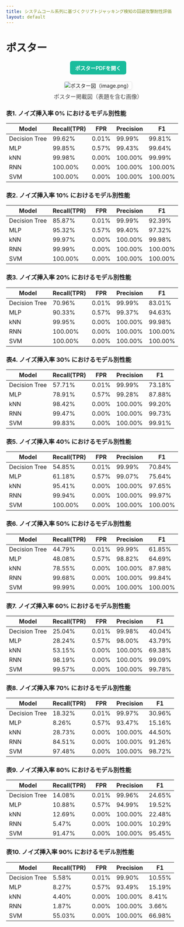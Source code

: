 ```yaml
---
title: システムコール系列に基づくクリプトジャッキング検知の回避攻撃耐性評価
layout: default
---
```


# ポスター

<p align="center">
  <a href="{{ '/assets/CSS_poster.pdf' | relative_url }}" class="btn">ポスターPDFを開く</a>
</p>

<style>
.btn{
  display:inline-block; padding:.6em 1.0em; border-radius:6px;
  background:#1abc9c; color:#fff; text-decoration:none; font-weight:600;
}
.btn:hover{ opacity:.9; }
.fig {
  margin: 1.2rem auto;
  text-align: center;
  max-width: 1100px;
}
.fig img {
  max-width:100%;
  height:auto;
  border:1px solid #e6e6e6;
  box-shadow: 0 2px 6px rgba(0,0,0,0.06);
  border-radius:4px;
}
.caption { font-size:0.95rem; color:#444; margin-top:.4rem; }
</style>

<div class="fig">
  <img src="{{ '/assets/image.png' | relative_url }}" alt="ポスター図（image.png）">
  <div class="caption">ポスター掲載図（表題を含む画像）</div>
</div>


### 表1. ノイズ挿入率 0% におけるモデル別性能

| Model          | Recall(TPR) | FPR   | Precision | F1     |
|----------------|-------------|-------|-----------|--------|
| Decision Tree  | 99.62%      | 0.01% | 99.99%    | 99.81% |
| MLP            | 99.85%      | 0.57% | 99.43%    | 99.64% |
| kNN            | 99.98%      | 0.00% | 100.00%   | 99.99% |
| RNN            | 100.00%     | 0.00% | 100.00%   | 100.00%|
| SVM            | 100.00%     | 0.00% | 100.00%   | 100.00%|

### 表2. ノイズ挿入率 10% におけるモデル別性能

| Model          | Recall(TPR) | FPR   | Precision | F1     |
|----------------|-------------|-------|-----------|--------|
| Decision Tree  | 85.87%      | 0.01% | 99.99%    | 92.39% |
| MLP            | 95.32%      | 0.57% | 99.40%    | 97.32% |
| kNN            | 99.97%      | 0.00% | 100.00%   | 99.98% |
| RNN            | 99.99%      | 0.00% | 100.00%   | 100.00%|
| SVM            | 100.00%     | 0.00% | 100.00%   | 100.00%|

### 表3. ノイズ挿入率 20% におけるモデル別性能

| Model          | Recall(TPR) | FPR   | Precision | F1     |
|----------------|-------------|-------|-----------|--------|
| Decision Tree  | 70.96%      | 0.01% | 99.99%    | 83.01% |
| MLP            | 90.33%      | 0.57% | 99.37%    | 94.63% |
| kNN            | 99.95%      | 0.00% | 100.00%   | 99.98% |
| RNN            | 100.00%     | 0.00% | 100.00%   | 100.00%|
| SVM            | 100.00%     | 0.00% | 100.00%   | 100.00%|

### 表4. ノイズ挿入率 30% におけるモデル別性能

| Model          | Recall(TPR) | FPR   | Precision | F1     |
|----------------|-------------|-------|-----------|--------|
| Decision Tree  | 57.71%      | 0.01% | 99.99%    | 73.18% |
| MLP            | 78.91%      | 0.57% | 99.28%    | 87.88% |
| kNN            | 98.42%      | 0.00% | 100.00%   | 99.20% |
| RNN            | 99.47%      | 0.00% | 100.00%   | 99.73% |
| SVM            | 99.83%      | 0.00% | 100.00%   | 99.91% |

### 表5. ノイズ挿入率 40% におけるモデル別性能

| Model          | Recall(TPR) | FPR   | Precision | F1     |
|----------------|-------------|-------|-----------|--------|
| Decision Tree  | 54.85%      | 0.01% | 99.99%    | 70.84% |
| MLP            | 61.18%      | 0.57% | 99.07%    | 75.64% |
| kNN            | 95.41%      | 0.00% | 100.00%   | 97.65% |
| RNN            | 99.94%      | 0.00% | 100.00%   | 99.97% |
| SVM            | 100.00%     | 0.00% | 100.00%   | 100.00%|

### 表6. ノイズ挿入率 50% におけるモデル別性能

| Model          | Recall(TPR) | FPR   | Precision | F1     |
|----------------|-------------|-------|-----------|--------|
| Decision Tree  | 44.79%      | 0.01% | 99.99%    | 61.85% |
| MLP            | 48.08%      | 0.57% | 98.82%    | 64.69% |
| kNN            | 78.55%      | 0.00% | 100.00%   | 87.98% |
| RNN            | 99.68%      | 0.00% | 100.00%   | 99.84% |
| SVM            | 99.99%      | 0.00% | 100.00%   | 100.00%|

### 表7. ノイズ挿入率 60% におけるモデル別性能

| Model          | Recall(TPR) | FPR   | Precision | F1     |
|----------------|-------------|-------|-----------|--------|
| Decision Tree  | 25.04%      | 0.01% | 99.98%    | 40.04% |
| MLP            | 28.24%      | 0.57% | 98.00%    | 43.79% |
| kNN            | 53.15%      | 0.00% | 100.00%   | 69.38% |
| RNN            | 98.19%      | 0.00% | 100.00%   | 99.09% |
| SVM            | 99.57%      | 0.00% | 100.00%   | 99.78% |

### 表8. ノイズ挿入率 70% におけるモデル別性能

| Model          | Recall(TPR) | FPR   | Precision | F1     |
|----------------|-------------|-------|-----------|--------|
| Decision Tree  | 18.32%      | 0.01% | 99.97%    | 30.96% |
| MLP            | 8.26%       | 0.57% | 93.47%    | 15.16% |
| kNN            | 28.73%      | 0.00% | 100.00%   | 44.50% |
| RNN            | 84.51%      | 0.00% | 100.00%   | 91.26% |
| SVM            | 97.48%      | 0.00% | 100.00%   | 98.72% |

### 表9. ノイズ挿入率 80% におけるモデル別性能

| Model          | Recall(TPR) | FPR   | Precision | F1     |
|----------------|-------------|-------|-----------|--------|
| Decision Tree  | 14.08%      | 0.01% | 99.96%    | 24.65% |
| MLP            | 10.88%      | 0.57% | 94.99%    | 19.52% |
| kNN            | 12.69%      | 0.00% | 100.00%   | 22.48% |
| RNN            | 5.47%       | 0.00% | 100.00%   | 10.29% |
| SVM            | 91.47%      | 0.00% | 100.00%   | 95.45% |

### 表10. ノイズ挿入率 90% におけるモデル別性能

| Model          | Recall(TPR) | FPR   | Precision | F1     |
|----------------|-------------|-------|-----------|--------|
| Decision Tree  | 5.58%       | 0.01% | 99.90%    | 10.55% |
| MLP            | 8.27%       | 0.57% | 93.49%    | 15.19% |
| kNN            | 4.40%       | 0.00% | 100.00%   | 8.41%  |
| RNN            | 1.87%       | 0.00% | 100.00%   | 3.66%  |
| SVM            | 55.03%      | 0.00% | 100.00%   | 66.98% |
